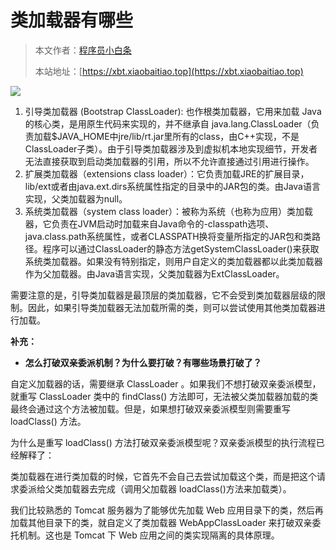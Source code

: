 # 类加载器有哪些

> 本文作者：[程序员小白条](https://github.com/luoye6)
>
> 本站地址：[https://xbt.xiaobaitiao.top](https://xbt.xiaobaitiao.top)

![](https://pic.yupi.icu/5563/202508021221881.png)

1. 引导类加载器 (Bootstrap ClassLoader): 也作根类加载器，它用来加载 Java 的核心类，是用原生代码来实现的，并不继承自 java.lang.ClassLoader（负责加载$JAVA_HOME中jre/lib/rt.jar里所有的class，由C++实现，不是ClassLoader子类）。由于引导类加载器涉及到虚拟机本地实现细节，开发者无法直接获取到启动类加载器的引用，所以不允许直接通过引用进行操作。
2. 扩展类加载器（extensions class loader）：它负责加载JRE的扩展目录，lib/ext或者由java.ext.dirs系统属性指定的目录中的JAR包的类。由Java语言实现，父类加载器为null。
3. 系统类加载器（system class loader）：被称为系统（也称为应用）类加载器，它负责在JVM启动时加载来自Java命令的-classpath选项、java.class.path系统属性，或者CLASSPATH换将变量所指定的JAR包和类路径。程序可以通过ClassLoader的静态方法getSystemClassLoader()来获取系统类加载器。如果没有特别指定，则用户自定义的类加载器都以此类加载器作为父加载器。由Java语言实现，父类加载器为ExtClassLoader。

需要注意的是，引导类加载器是最顶层的类加载器，它不会受到类加载器层级的限制。因此，如果引导类加载器无法加载所需的类，则可以尝试使用其他类加载器进行加载。

**补充：**

- **怎么打破双亲委派机制？为什么要打破？有哪些场景打破了？**

自定义加载器的话，需要继承 ClassLoader 。如果我们不想打破双亲委派模型，就重写 ClassLoader 类中的 findClass() 方法即可，无法被父类加载器加载的类最终会通过这个方法被加载。但是，如果想打破双亲委派模型则需要重写 loadClass() 方法。

为什么是重写 loadClass() 方法打破双亲委派模型呢？双亲委派模型的执行流程已经解释了：

类加载器在进行类加载的时候，它首先不会自己去尝试加载这个类，而是把这个请求委派给父类加载器去完成（调用父加载器 loadClass()方法来加载类）。

我们比较熟悉的 Tomcat 服务器为了能够优先加载 Web 应用目录下的类，然后再加载其他目录下的类，就自定义了类加载器 WebAppClassLoader 来打破双亲委托机制。这也是 Tomcat 下 Web 应用之间的类实现隔离的具体原理。


